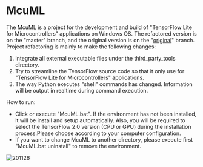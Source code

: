 # McuML  
The McuML is a project for the development and build of "TensorFlow Lite for Microcontrollers" applications on Windows OS. The refactored version is on the "master" branch, and the original version is on the "[original](https://github.com/on-device-ai/McuML/tree/original)" branch. Project refactoring is mainly to make the following changes:  
  
1. Integrate all external executable files under the third\_party\_tools directory.  
2. Try to streamline the TensorFlow source code so that it only use for "TensorFlow Lite for Microcontrollers" applications.  
3. The way Python executes "shell" commands has changed. Information will be output in realtime during command execution. 
  
How to run:  

* Click or execute "McuML.bat". If the environment has not been installed, it will be install and setup automatically. Also, you will be required to select the TensorFlow 2.0 version (CPU or GPU) during the installation process.Please choose according to your computer configuration.
* If you want to change McuML to another directory, please execute first "McuML.bat uninstall" to remove the environment.

![201126](https://user-images.githubusercontent.com/44540872/100257680-28feb580-2f81-11eb-8044-dc81a5620948.png)
 
  
